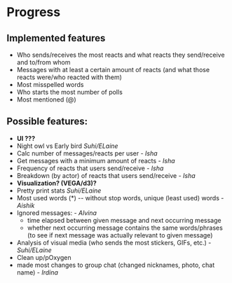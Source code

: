 # Progress

## Implemented features
- Who sends/receives the most reacts and what reacts they send/receive and to/from whom
- Messages with at least a certain amount of reacts (and what those reacts were/who reacted with them)
- Most misspelled words
- Who starts the most number of polls
- Most mentioned (@) 



## Possible features:
- **UI ???**
- Night owl vs Early bird *Suhi/ELaine*
- Calc number of messages/reacts per user - *Isha*
- Get messages with a minimum amount of reacts - *Isha*
- Frequency of reacts that users send/receive - *Isha*
- Breakdown (by actor) of reacts that users send/receive - *Isha*
- **Visualization? (VEGA/d3)?**
- Pretty print stats *Suhi/ELaine*
- Most used words (*) -- without stop words, unique (least used) words - *Aishik*
- Ignored messages: - *Alvina*
   * time elapsed between given message and next occurring message
   * whether next occurring message contains the same words/phrases (to see if next message was actually relevant to given message)
- Analysis of visual media (who sends the most stickers, GIFs, etc.) - *Suhi/ELaine*
- Clean up/pOxygen
- made most changes to group chat (changed nicknames, photo, chat name) - *Irdina*

